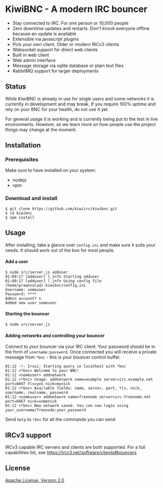 # KiwiBNC - A modern IRC bouncer

* Stay connected to IRC. For one person or 10,000 people
* Zero downtime updates and restarts. Don't knock everyone offline because an update is available
* Extensible via javascript plugins
* Pick your own client. Older or modern IRCv3 clients
* Websocket support for direct web clients
* Built in web client
* Web admin interface
* Message storage via sqlite database or plain text files
* RabbitMQ support for larger deployments

## Status
While KiwiBNC is already in use for single users and some networks it is currently in development and may break. If you require 100% uptime and rely on your BNC for your health, do not use it yet.

For general usage it is working and is currently being put to the test in live environments. However, as we learn more on how people use the project things may change at the moment.

## Installation

### Prerequisites
Make sure to have installed on your system:
* nodejs
* npm

### Download and install
```shell
$ git clone https://github.com/kiwiirc/kiwibnc.git
$ cd kiwibnc
$ npm install
```

## Usage
After installing, take a glance over `config.ini` and make sure it suits your needs. It should work out of the box for most people.

#### Add a user
```shell
$ node src/server.js adduser
01:09:17 [adduser] l_info Starting adduser
01:09:17 [adduser] l_info Using config file /home/prawnsalad/.kiwibnc/config.ini
Username: someuser
Password: ****
Admin account? n
Added new user someuser
```

#### Starting the bouncer
```shell
$ node src/server.js
```

#### Adding networks and controlling your bouncer
Connect to your bouncer via your IRC client. Your password should be in the form of `username:password`. Once connected you will receive a private message from `*bnc` - this is your bouncer control buffer.

```
01:12 -!- Irssi: Starting query in localhost with *bnc
01:12 <*bnc> Welcome to your BNC!
01:12 <someuser> addnetwork
01:12 <*bnc> Usage: addnetwork name=example server=irc.example.net port=6697 tls=yes nick=mynick
01:12 <*bnc> Available fields: name, server, port, tls, nick, username, realname, password
01:12 <someuser> addnetwork name=freenode server=irc.freenode.net port=6667 nick=somenick
01:12 <*bnc> New network saved. You can now login using your_username/freenode:your_password
```

Send `help` to `*bnc` for all the commands you can send.


## IRCv3 support

IRCv3 capable IRC servers and clients are both supported. For a full capabilities list, see https://ircv3.net/software/clients#bouncers

## License
[Apache License, Version 2.0](http://www.apache.org/licenses/LICENSE-2.0.html)
